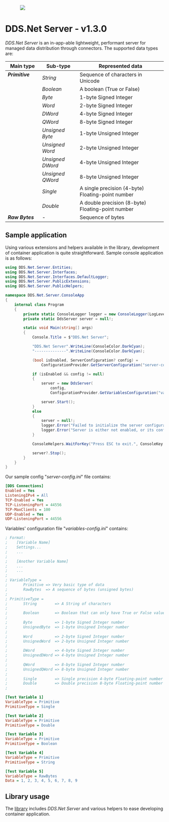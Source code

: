 &nbsp; &nbsp; &nbsp; &nbsp; &nbsp; &nbsp; <img src="https://avatars.githubusercontent.com/u/125957062?s=100&v=4" />


# DDS.Net Server - v1.3.0

*DDS.Net Server* is an in-app-able lightweight, performant server for managed data distribution through connectors. The supported data types are:

| Main type                                          | Sub-type          | Represented data                                    |
|----------------------------------------------------|-------------------|-----------------------------------------------------|
| ***Primitive*** &nbsp; &nbsp; &nbsp; &nbsp; &nbsp; | *String*          | Sequence of characters in Unicode                   |
|                                                    | *Boolean*         | A boolean (True or False)                           |
|                                                    | *Byte*            | 1-byte Signed Integer                               |
|                                                    | *Word*            | 2-byte Signed Integer                               |
|                                                    | *DWord*           | 4-byte Signed Integer                               |
|                                                    | *QWord*           | 8-byte Signed Integer                               |
|                                                    | *Unsigned Byte*   | 1-byte Unsigned Integer                             |
|                                                    | *Unsigned Word*   | 2-byte Unsigned Integer                             |
|                                                    | *Unsigned DWord*  | 4-byte Unsigned Integer                             |
|                                                    | *Unsigned QWord*  | 8-byte Unsigned Integer                             |
|                                                    | *Single*          | A single precision (4-byte) Floating-point number   |
|                                                    | *Double*          | A double precision (8-byte) Floating-point number   |
| ***Raw Bytes***                                    | -                 | Sequence of bytes                                   |



## Sample application

Using various extensions and helpers available in the library, development of container application is quite straightforward. Sample console application is as follows:

```csharp
using DDS.Net.Server.Entities;
using DDS.Net.Server.Interfaces;
using DDS.Net.Server.Interfaces.DefaultLogger;
using DDS.Net.Server.PublicExtensions;
using DDS.Net.Server.PublicHelpers;

namespace DDS.Net.Server.ConsoleApp
{
    internal class Program
    {
        private static ConsoleLogger logger = new ConsoleLogger(LogLevel.Information);
        private static DdsServer server = null!;

        static void Main(string[] args)
        {
            Console.Title = $"DDS.Net Server";

            "DDS.Net Server".WriteLine(ConsoleColor.DarkCyan);
            "--------------".WriteLine(ConsoleColor.DarkCyan);

            (bool isEnabled, ServerConfiguration? config) =
                ConfigurationProvider.GetServerConfiguration("server-config.ini", logger);

            if (isEnabled && config != null)
            {
                server = new DdsServer(
                    config,
                    ConfigurationProvider.GetVariablesConfiguration("variables-config.ini", logger));

                server.Start();
            }
            else
            {
                server = null!;
                logger.Error("Failed to initialize the server configuration.");
                logger.Error("Server is either not enabled, or its configuration cannot be read.");
            }

            ConsoleHelpers.WaitForKey("Press ESC to exit.", ConsoleKey.Escape);

            server?.Stop();
        }
    }
}
```

Our sample config "*server-config.ini*" file contains:
```ini
[DDS Connections]
Enabled = Yes
ListeningIPv4 = All
TCP-Enabled = Yes
TCP-ListeningPort = 44556
TCP-MaxClients = 100
UDP-Enabled = Yes
UDP-ListeningPort = 44556
```

Variables' configuration file "*variables-config.ini*" contains:
```ini
; Format:
;    [Variable Name]
;    Settings...
;    ...
;    
;    [Another Variable Name]
;    ...
;    ...
;
; VariableType =
;       Primitive => Very basic type of data
;       RawBytes  => A sequence of bytes (unsigned bytes)
;
; PrimitiveType = 
;       String        => A String of characters
;
;       Boolean       => Boolean that can only have True or False value
;
;       Byte          => 1-byte Signed Integer number
;       UnsignedByte  => 1-byte Unsigned Integer number
;
;       Word          => 2-byte Signed Integer number
;       UnsignedWord  => 2-byte Unsigned Integer number
;
;       DWord         => 4-byte Signed Integer number
;       UnsignedDWord => 4-byte Unsigned Integer number
;
;       QWord         => 8-byte Signed Integer number
;       UnsignedQWord => 8-byte Unsigned Integer number
;
;       Single        => Single precision 4-byte Floating-point number
;       Double        => Double precision 8-byte Floating-point number
;

[Test Variable 1]
VariableType = Primitive
PrimitiveType = Single

[Test Variable 2]
VariableType = Primitive
PrimitiveType = Double

[Test Variable 3]
VariableType = Primitive
PrimitiveType = Boolean

[Test Variable 4]
VariableType = Primitive
PrimitiveType = String

[Test Variable 5]
VariableType = RawBytes
Data = 1, 2, 3, 4, 5, 6, 7, 8, 9

```



## Library usage

The [library](./docs/usage/README.md) includes *DDS.Net Server* and various helpers to ease developing container application.

